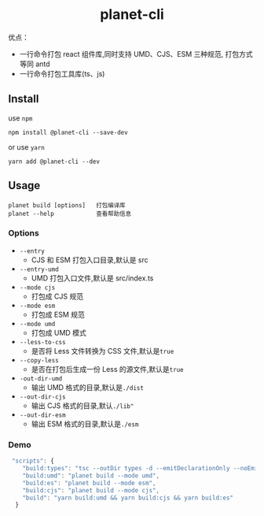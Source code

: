 <h1 align="center">planet-cli</h1>

优点：

- 一行命令打包 react 组件库,同时支持 UMD、CJS、ESM 三种规范, 打包方式等同 antd
- 一行命令打包工具库(ts、js)

## Install

use `npm`

```node
npm install @planet-cli --save-dev
```

or use `yarn`

```node
yarn add @planet-cli --dev
```

## Usage

```node
planet build [options]   打包编译库
planet --help            查看帮助信息
```

### Options

- `--entry`
  - CJS 和 ESM 打包入口目录,默认是 src
- `--entry-umd`
  - UMD 打包入口文件,默认是 src/index.ts
- `--mode cjs`
  - 打包成 CJS 规范
- `--mode esm`
  - 打包成 ESM 规范
- `--mode umd`
  - 打包成 UMD 模式
- `--less-to-css`
  - 是否将 Less 文件转换为 CSS 文件,默认是`true`
- `--copy-less`
  - 是否在打包后生成一份 Less 的源文件,默认是`true`
- `-out-dir-umd`
  - 输出 UMD 格式的目录,默认是`./dist`
- `--out-dir-cjs`
  - 输出 CJS 格式的目录,默认`./lib"`
- `--out-dir-esm`
  - 输出 ESM 格式的目录,默认是`./esm`

### Demo

```javascript
 "scripts": {
    "build:types": "tsc --outDir types -d --emitDeclarationOnly --noEmit false",
    "build:umd": "planet build --mode umd",
    "build:es": "planet build --mode esm",
    "build:cjs": "planet build --mode cjs",
    "build": "yarn build:umd && yarn build:cjs && yarn build:es"
  }
```
